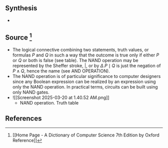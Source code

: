## Synthesis
- 
## Source [^1]
- The logical connective combining two statements, truth values, or formulas $P$ and $Q$ in such a way that the outcome is true only if either $P$ or $Q$ or both is false (see table). The NAND operation may be represented by the Sheffer stroke, |, or by $\Delta . P \mid Q$ is just the negation of $P \wedge Q$, hence the name (see AND OPERATION).
- The NAND operation is of particular significance to computer designers since any Boolean expression can be realized by an expression using only the NAND operation. In practical terms, circuits can be built using only NAND gates.
- ![[Screenshot 2025-03-20 at 1.40.52 AM.png]]
	- NAND operation. Truth table
## References

[^1]: [[Home Page - A Dictionary of Computer Science 7th Edition by Oxford Reference]]